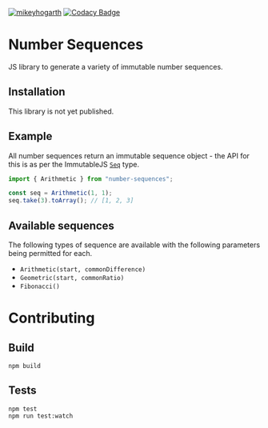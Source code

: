 [![mikeyhogarth](https://circleci.com/gh/mikeyhogarth/number-sequences.svg?style=svg)](https://circleci.com/gh/mikeyhogarth/number-sequences)
[![Codacy Badge](https://app.codacy.com/project/badge/Grade/d86b1fb82cf54880854ac0649ef3ab0f)](https://www.codacy.com/manual/mikeyhogarth/number-sequences?utm_source=github.com&utm_medium=referral&utm_content=mikeyhogarth/number-sequences&utm_campaign=Badge_Grade)

# Number Sequences

JS library to generate a variety of immutable number sequences.

## Installation

This library is not yet published.

## Example

All number sequences return an immutable sequence object - the
API for this is as per the ImmutableJS [`Seq`](https://immutable-js.github.io/immutable-js/docs/#/Seq) type.

```javascript
import { Arithmetic } from "number-sequences";

const seq = Arithmetic(1, 1);
seq.take(3).toArray(); // [1, 2, 3]
```

## Available sequences

The following types of sequence are available with the following parameters being permitted for each.

- `Arithmetic(start, commonDifference)`
- `Geometric(start, commonRatio)`
- `Fibonacci()`

# Contributing

## Build

```
npm build
```

## Tests

```
npm test
npm run test:watch
```
